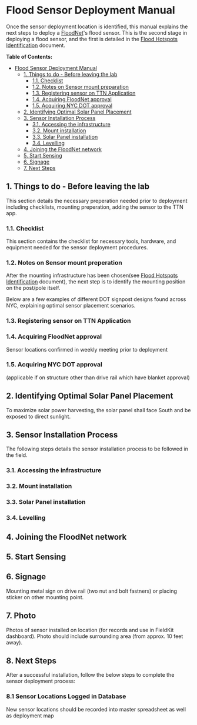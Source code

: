 # Flood Sensor Deployment Manual
Once the sensor deployment location is identified, this manual explains the next steps to deploy a [FloodNet](https://www.floodnet.nyc)'s flood sensor. This is the second stage in deploying a flood sensor, and the first is detailed in the [Flood Hotspots Identification](https://github.com/floodnet-nyc/flood-sensor/blob/main/deployment/hotspot%20identification/flood-hotspots-identification.md) document.

**Table of Contents:**
- [Flood Sensor Deployment Manual](#flood-sensor-deployment-manual)
  - [1. Things to do - Before leaving the lab](#1-things-to-do---before-leaving-the-lab)
    - [1.1. Checklist](#11-checklist)
    - [1.2. Notes on Sensor mount preparation](#12-notes-on-sensor-mount-preperation)
    - [1.3. Registering sensor on TTN Application](#13-registering-sensor-on-ttn-application)
    - [1.4. Acquiring FloodNet approval](#14-acquiring-floodnet-approval)
    - [1.5. Acquiring NYC DOT approval](#15-acquiring-nyc-dot-approval)
  - [2. Identifying Optimal Solar Panel Placement](#2-identifying-optimal-solar-panel-placement)
  - [3. Sensor Installation Process](#3-sensor-installation-process)
    - [3.1. Accessing the infrastructure](#31-accessing-the-infrastructure)
    - [3.2. Mount installation](#32-mount-installation)
    - [3.3. Solar Panel installation](#33-solar-panel-installation)
    - [3.4. Levelling](#34-levelling)
  - [4. Joining the FloodNet network](#4-joining-the-floodnet-network)
  - [5. Start Sensing](#5-start-sensing)
  - [6. Signage](#6-signage)
  - [7. Next Steps](#7-next-steps)

## 1. Things to do - Before leaving the lab
This section details the necessary preperation needed prior to deployment including checklists, mounting preperation, adding the sensor to the TTN app. 
### 1.1. Checklist
This section contains the checklist for necessary tools, hardware, and equipment needed for the sensor deployment procedures.
### 1.2. Notes on Sensor mount preperation
After the mounting infrastructure has been chosen(see [Flood Hotspots Identification](https://github.com/floodnet-nyc/flood-sensor/blob/main/deployment/hotspot%20identification/flood-hotspots-identification.md) document), the next step is to identify the mounting position on the post/pole itself. 

Below are a few examples of different DOT signpost designs found across NYC, explaining optimal sensor placement scenarios. 
### 1.3. Registering sensor on TTN Application

### 1.4. Acquiring FloodNet approval
Sensor locations confirmed in weekly meeting prior to deployment

### 1.5. Acquiring NYC DOT approval
(applicable if on structure other than drive rail which have blanket approval)

## 2. Identifying Optimal Solar Panel Placement
To maximize solar power harvesting, the solar panel shall face South and be exposed to direct sunlight. 

## 3. Sensor Installation Process
The following steps details the sensor installation process to be followed in the field. 
### 3.1. Accessing the infrastructure

### 3.2. Mount installation 

### 3.3. Solar Panel installation

### 3.4. Levelling

## 4. Joining the FloodNet network

## 5. Start Sensing

## 6. Signage
Mounting metal sign on drive rail (two nut and bolt fastners) or placing sticker on other mounting point.

## 7. Photo
Photos of sensor installed on location (for records and use in FieldKit dashboard). Photo should include surrounding area (from approx. 10 feet away).

## 8. Next Steps
After a successful installation, follow the below steps to complete the sensor deployment process:

### 8.1 Sensor Locations Logged in Database
New sensor locations should be recorded into master spreadsheet as well as deployment map

